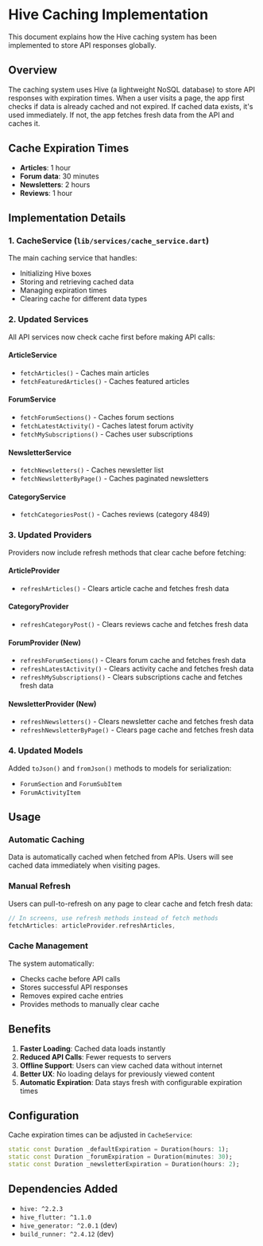 # Hive Caching Implementation

This document explains how the Hive caching system has been implemented to store API responses globally.

## Overview

The caching system uses Hive (a lightweight NoSQL database) to store API responses with expiration times. When a user visits a page, the app first checks if data is already cached and not expired. If cached data exists, it's used immediately. If not, the app fetches fresh data from the API and caches it.

## Cache Expiration Times

- **Articles**: 1 hour
- **Forum data**: 30 minutes  
- **Newsletters**: 2 hours
- **Reviews**: 1 hour

## Implementation Details

### 1. CacheService (`lib/services/cache_service.dart`)

The main caching service that handles:
- Initializing Hive boxes
- Storing and retrieving cached data
- Managing expiration times
- Clearing cache for different data types

### 2. Updated Services

All API services now check cache first before making API calls:

#### ArticleService
- `fetchArticles()` - Caches main articles
- `fetchFeaturedArticles()` - Caches featured articles

#### ForumService  
- `fetchForumSections()` - Caches forum sections
- `fetchLatestActivity()` - Caches latest forum activity
- `fetchMySubscriptions()` - Caches user subscriptions

#### NewsletterService
- `fetchNewsletters()` - Caches newsletter list
- `fetchNewsletterByPage()` - Caches paginated newsletters

#### CategoryService
- `fetchCategoriesPost()` - Caches reviews (category 4849)

### 3. Updated Providers

Providers now include refresh methods that clear cache before fetching:

#### ArticleProvider
- `refreshArticles()` - Clears article cache and fetches fresh data

#### CategoryProvider  
- `refreshCategoryPost()` - Clears reviews cache and fetches fresh data

#### ForumProvider (New)
- `refreshForumSections()` - Clears forum cache and fetches fresh data
- `refreshLatestActivity()` - Clears activity cache and fetches fresh data
- `refreshMySubscriptions()` - Clears subscriptions cache and fetches fresh data

#### NewsletterProvider (New)
- `refreshNewsletters()` - Clears newsletter cache and fetches fresh data
- `refreshNewsletterByPage()` - Clears page cache and fetches fresh data

### 4. Updated Models

Added `toJson()` and `fromJson()` methods to models for serialization:

- `ForumSection` and `ForumSubItem`
- `ForumActivityItem`

## Usage

### Automatic Caching
Data is automatically cached when fetched from APIs. Users will see cached data immediately when visiting pages.

### Manual Refresh
Users can pull-to-refresh on any page to clear cache and fetch fresh data:

```dart
// In screens, use refresh methods instead of fetch methods
fetchArticles: articleProvider.refreshArticles,
```

### Cache Management
The system automatically:
- Checks cache before API calls
- Stores successful API responses
- Removes expired cache entries
- Provides methods to manually clear cache

## Benefits

1. **Faster Loading**: Cached data loads instantly
2. **Reduced API Calls**: Fewer requests to servers
3. **Offline Support**: Users can view cached data without internet
4. **Better UX**: No loading delays for previously viewed content
5. **Automatic Expiration**: Data stays fresh with configurable expiration times

## Configuration

Cache expiration times can be adjusted in `CacheService`:

```dart
static const Duration _defaultExpiration = Duration(hours: 1);
static const Duration _forumExpiration = Duration(minutes: 30);
static const Duration _newsletterExpiration = Duration(hours: 2);
```

## Dependencies Added

- `hive: ^2.2.3`
- `hive_flutter: ^1.1.0`
- `hive_generator: ^2.0.1` (dev)
- `build_runner: ^2.4.12` (dev) 
